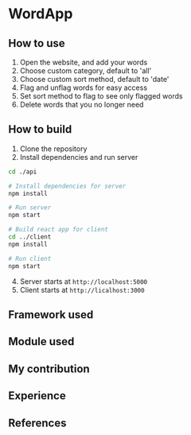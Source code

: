 # WordApp

## How to use
1. Open the website, and add your words
2. Choose custom category, default to 'all'
3. Choose custom sort method, default to 'date'
4. Flag and unflag words for easy access
5. Set sort method to flag to see only flagged words
6. Delete words that you no longer need

## How to build

1. Clone the repository
2. Install dependencies and run server
```bash
cd ./api

# Install dependencies for server
npm install

# Run server
npm start

# Build react app for client
cd ../client
npm install

# Run client
npm start
```
4. Server starts at `http://localhost:5000`
5. Client starts at `http://licalhost:3000`

## Framework used

## Module used

## My contribution

## Experience

## References
